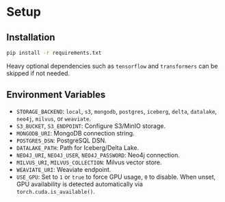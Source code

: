 # Setup

## Installation

```bash
pip install -r requirements.txt
```

Heavy optional dependencies such as `tensorflow` and `transformers` can be skipped if not needed.

## Environment Variables

- `STORAGE_BACKEND`: `local`, `s3`, `mongodb`, `postgres`, `iceberg`, `delta`, `datalake`, `neo4j`, `milvus`, or `weaviate`.
- `S3_BUCKET`, `S3_ENDPOINT`: Configure S3/MinIO storage.
- `MONGODB_URI`: MongoDB connection string.
- `POSTGRES_DSN`: PostgreSQL DSN.
- `DATALAKE_PATH`: Path for Iceberg/Delta Lake.
- `NEO4J_URI`, `NEO4J_USER`, `NEO4J_PASSWORD`: Neo4j connection.
- `MILVUS_URI`, `MILVUS_COLLECTION`: Milvus vector store.
- `WEAVIATE_URI`: Weaviate endpoint.
- `USE_GPU`: Set to `1` or `true` to force GPU usage, `0` to disable. When unset,
  GPU availability is detected automatically via `torch.cuda.is_available()`.

